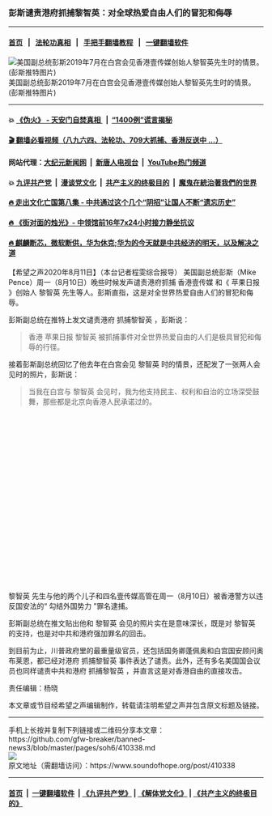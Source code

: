### 彭斯谴责港府抓捕黎智英：对全球热爱自由人们的冒犯和侮辱
------------------------

#### [首页](https://github.com/gfw-breaker/banned-news3/blob/master/README.md) &nbsp;&nbsp;|&nbsp;&nbsp; [法轮功真相](https://github.com/begood0513/basic/blob/master/README.md)  &nbsp;&nbsp;|&nbsp;&nbsp; [手把手翻墙教程](https://github.com/gfw-breaker/guides/wiki)  &nbsp;&nbsp;|&nbsp;&nbsp; [一键翻墙软件](https://github.com/gfw-breaker/nogfw/blob/master/README.md)  



<div><img alt="美国副总统彭斯2019年7月在白宫会见香港壹传媒创始人黎智英先生时的情景。(彭斯推特图片)" src="https://img.soundofhope.org/2020-08/1597141925189.jpg"/>
<br/><figcaption class="caption">
 美国副总统彭斯2019年7月在白宫会见香港壹传媒创始人黎智英先生时的情景。(彭斯推特图片)
</figcaption></div><hr/>

#### 💥 [《伪火》 - 天安门自焚真相 ](http://141.164.51.119:10000/videos/blog/weihuo.html)&nbsp; |&nbsp; [“1400例”谎言揭秘  ](http://141.164.51.119:10000/videos/blog/jiexi1400.html)

#### [ 🎬  翻墙必看视频（八九六四、法轮功、709大抓捕、香港反送中 ...）](https://github.com/gfw-breaker/links/blob/master/banned.md)

#### 网站代理：[大纪元新闻网](http://167.172.10.89:10080/gb/) &nbsp;|&nbsp; [新唐人电视台](http://167.172.10.89:8808/gb/) &nbsp;|&nbsp; [YouTube热门频道](http://158.247.203.241/youtube.html)

#### 💥 [九评共产党](http://141.164.51.119:10000/videos/res/jiuping/)&nbsp; |&nbsp; [漫谈党文化](http://141.164.51.119:10000/videos/res/mtdwh/)&nbsp; |&nbsp; [共产主义的终极目的](http://141.164.51.119:10000/videos/res/zjmd/)&nbsp; |&nbsp; [魔鬼在統治著我們的世界](http://141.164.51.119:10000/videos/res/TheSpecter/)  

#### [ 🔥  走出文化亡国第八集 - 中共通过这个几个“阴招”让国人不断“遗忘历史”  ](http://141.164.51.119:10000/videos/news/../res/zcwhwg/index.html)

#### [ 🔥  《街对面的烛光》- 中领馆前16年7x24小时接力静坐抗议](http://141.164.51.119:10000/videos/news/../legend/index.html)

#### [ 🔥  麒麟断芯，微软断供，华为休克;华为的今天就是中共经济的明天，以及解决之道](http://141.164.51.119:10000/videos/news/ztl03.html)

<div><div class="Content__Wrapper sc-1bvya0-0 grZQxZ">
 <p class="meta-top">
  <span class="meta">
   【希望之声2020年8月11日】（本台记者程雯综合报导）
  </span>
  美国副总统彭斯（Mike Pence）周一（8月10日）晚些时候发声谴责港府抓捕
  <ok href="/term/144167">
   香港壹传媒
  </ok>
  和《
  <ok href="/term/12511">
   苹果日报
  </ok>
  》创始人
  <ok href="/term/144108">
   黎智英
  </ok>
  先生等人。彭斯直指，这是对全世界热爱自由人们的冒犯和侮辱。
 </p>
 <p>
  彭斯副总统在推特上发文谴责港府
  <ok href="/term/347554">
   抓捕黎智英
  </ok>
  ，彭斯说：
 </p>
 <blockquote>
  <p>
   香港
   <ok href="/term/12511">
    苹果日报
   </ok>
   <ok href="/term/144108">
    黎智英
   </ok>
   被抓捕事件对全世界热爱自由的人们是极具冒犯和侮辱的行径。
  </p>
 </blockquote>
 <p>
  接着彭斯副总统回忆了他去年在白宫会见
  <ok href="/term/144108">
   黎智英
  </ok>
  时的情景，还配发了一张两人会见时的照片，彭斯说：
 </p>
 <blockquote>
  <p>
   当我在白宫与
   <ok href="/term/144108">
    黎智英
   </ok>
   会见时，我为他支持民主、权利和自治的立场深受鼓舞，那些都是北京向香港人民承诺过的。
  </p>
 </blockquote>
 <div class="soh-embed">
  <div class="soh-embed-inner">
   <div class="iframely-embed" style="max-width: 550px;">
    <div class="iframely-responsive" style="padding-bottom: 66.6489%;">
    </div>
   </div>
  </div>
 </div>
 <p>
  <ok href="/term/144108">
   黎智英
  </ok>
  先生与他的两个儿子和四名壹传媒高管在周一（8月10日）被香港警方以违反国安法的“
  <ok href="/term/347224">
   勾结外国势力
  </ok>
  ”罪名逮捕。
 </p>
 <p>
  彭斯副总统在推文贴出他和
  <ok href="/term/144108">
   黎智英
  </ok>
  会见的照片实在是意味深长，既是对
  <ok href="/term/144108">
   黎智英
  </ok>
  的支持，也是对中共和港府强加罪名的回击。
 </p>
 <p>
  到目前为止，川普政府里的最重量级官员，还包括国务卿蓬佩奥和白宫国安顾问奥布莱恩，都已经对港府
  <ok href="/term/347554">
   抓捕黎智英
  </ok>
  事件表达了谴责。此外，还有多名美国国会议员也同样谴责中共和港府
  <ok href="/term/347554">
   抓捕黎智英
  </ok>
  ，并直言这是对香港自由的直接攻击。
 </p>
 <p class="meta-btm">
  责任编辑：杨晓
 </p>
 <p class="meta-btm">
  本文章或节目经希望之声编辑制作，转载请注明希望之声并包含原文标题及链接。
 </p>
</div>
</div>
<hr/>
手机上长按并复制下列链接或二维码分享本文章：<br/>
https://github.com/gfw-breaker/banned-news3/blob/master/pages/soh6/410338.md <br/>
<a href='https://github.com/gfw-breaker/banned-news3/blob/master/pages/soh6/410338.md'><img src='https://github.com/gfw-breaker/banned-news3/blob/master/pages/soh6/410338.md.png'/></a> <br/>
原文地址（需翻墙访问）：https://www.soundofhope.org/post/410338


------------------------
#### [首页](https://github.com/gfw-breaker/banned-news3/blob/master/README.md) &nbsp;|&nbsp; [一键翻墙软件](https://github.com/gfw-breaker/nogfw/blob/master/README.md) &nbsp;| [《九评共产党》](https://github.com/gfw-breaker/9ping.md/blob/master/README.md#九评之一评共产党是什么) | [《解体党文化》](https://github.com/gfw-breaker/jtdwh.md/blob/master/README.md) | [《共产主义的终极目的》](https://github.com/gfw-breaker/gczydzjmd.md/blob/master/README.md)


<img src='http://gfw-breaker.win/banned-news3/pages/soh6/410338.md' width='0px' height='0px'/>